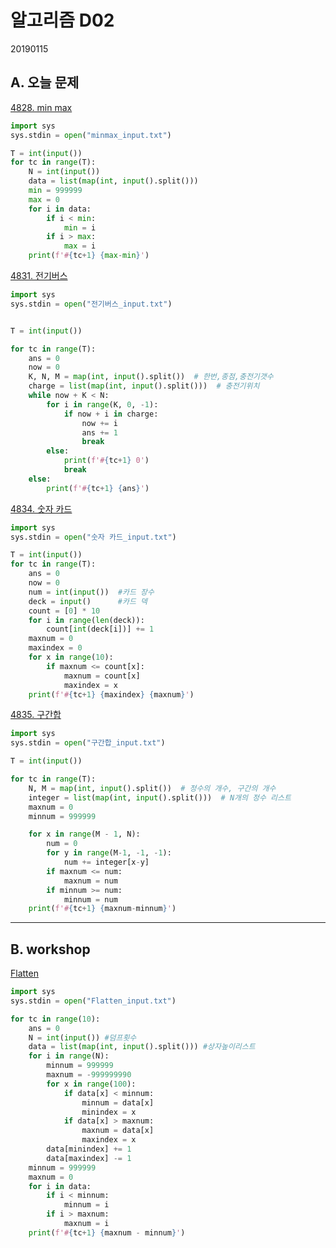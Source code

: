 # 알고리즘 D02

20190115



## A. 오늘 문제

[4828. min max](https://swexpertacademy.com/main/learn/course/lectureProblemViewer.do)

```python
import sys
sys.stdin = open("minmax_input.txt")

T = int(input())
for tc in range(T):
    N = int(input())
    data = list(map(int, input().split()))
    min = 999999
    max = 0
    for i in data:
        if i < min:
            min = i
        if i > max:
            max = i
    print(f'#{tc+1} {max-min}')
```



[4831. 전기버스](https://swexpertacademy.com/main/learn/course/lectureProblemViewer.do)

```python
import sys
sys.stdin = open("전기버스_input.txt")


T = int(input())

for tc in range(T):
    ans = 0
    now = 0
    K, N, M = map(int, input().split())  # 한번,종점,충전기갯수
    charge = list(map(int, input().split()))  # 충전기위치
    while now + K < N:
        for i in range(K, 0, -1):
            if now + i in charge:
                now += i
                ans += 1
                break
        else:
            print(f'#{tc+1} 0')
            break
    else:
        print(f'#{tc+1} {ans}')
```



[4834. 숫자 카드](https://swexpertacademy.com/main/learn/course/lectureProblemViewer.do)

```python
import sys
sys.stdin = open("숫자 카드_input.txt")

T = int(input())
for tc in range(T):
    ans = 0
    now = 0
    num = int(input())  #카드 장수
    deck = input()      #카드 덱
    count = [0] * 10
    for i in range(len(deck)):
        count[int(deck[i])] += 1
    maxnum = 0
    maxindex = 0
    for x in range(10):
        if maxnum <= count[x]:
            maxnum = count[x]
            maxindex = x
    print(f'#{tc+1} {maxindex} {maxnum}')
```



[4835. 구간합](https://swexpertacademy.com/main/learn/course/lectureProblemViewer.do)

```python
import sys
sys.stdin = open("구간합_input.txt")

T = int(input())

for tc in range(T):
    N, M = map(int, input().split())  # 정수의 개수, 구간의 개수
    integer = list(map(int, input().split()))  # N개의 정수 리스트
    maxnum = 0
    minnum = 999999

    for x in range(M - 1, N):
        num = 0
        for y in range(M-1, -1, -1):
            num += integer[x-y]
        if maxnum <= num:
            maxnum = num
        if minnum >= num:
            minnum = num
    print(f'#{tc+1} {maxnum-minnum}')
```



---

## B. workshop

[Flatten](https://swexpertacademy.com/main/talk/solvingClub/problemView.do?contestProbId=AV139KOaABgCFAYh&solveclubId=AWhKdvi6ECkDFAS6&problemBoxTitle=1%EC%9B%94+15%EC%9D%BC&problemBoxCnt=1&probBoxId=AWhQWZRqNcoDFAS6)

```python
import sys
sys.stdin = open("Flatten_input.txt")

for tc in range(10):
    ans = 0
    N = int(input()) #덤프횟수
    data = list(map(int, input().split())) #상자높이리스트
    for i in range(N):
        minnum = 999999
        maxnum = -999999990
        for x in range(100):
            if data[x] < minnum:
                minnum = data[x]
                minindex = x
            if data[x] > maxnum:
                maxnum = data[x]
                maxindex = x
        data[minindex] += 1
        data[maxindex] -= 1
    minnum = 999999
    maxnum = 0
    for i in data:
        if i < minnum:
            minnum = i
        if i > maxnum:
            maxnum = i
    print(f'#{tc+1} {maxnum - minnum}')
```

